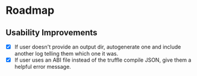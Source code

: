 # Roadmap
## Usability Improvements
- [X] If user doesn't provide an output dir, autogenerate one and include another log telling them which one it was.
- [X] If user uses an ABI file instead of the truffle compile JSON, give them a helpful error message.
